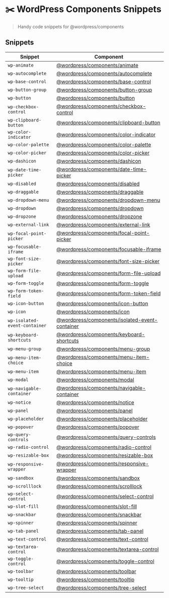 # ✂️ WordPress Components Snippets

> Handy code snippets for @wordpress/components


## Snippets

| Snippet | Component |
| --- | --- |
| `wp-animate` | [@wordpress/components/animate](https://github.com/WordPress/gutenberg/tree/master/packages/components/src/animate) |
| `wp-autocomplete` | [@wordpress/components/autocomplete](https://github.com/WordPress/gutenberg/tree/master/packages/components/src/autocomplete) |
| `wp-base-control` | [@wordpress/components/base-control](https://github.com/WordPress/gutenberg/tree/master/packages/components/src/base-control) |
| `wp-button-group` | [@wordpress/components/button-group](https://github.com/WordPress/gutenberg/tree/master/packages/components/src/button-group) |
| `wp-button` | [@wordpress/components/button](https://github.com/WordPress/gutenberg/tree/master/packages/components/src/button) |
| `wp-checkbox-control` | [@wordpress/components/checkbox-control](https://github.com/WordPress/gutenberg/tree/master/packages/components/src/checkbox-control) |
| `wp-clipboard-button` | [@wordpress/components/clipboard-button](https://github.com/WordPress/gutenberg/tree/master/packages/components/src/clipboard-button) |
| `wp-color-indicator` | [@wordpress/components/color-indicator](https://github.com/WordPress/gutenberg/tree/master/packages/components/src/color-indicator) |
| `wp-color-palette` | [@wordpress/components/color-palette](https://github.com/WordPress/gutenberg/tree/master/packages/components/src/color-palette) |
| `wp-color-picker` | [@wordpress/components/color-picker](https://github.com/WordPress/gutenberg/tree/master/packages/components/src/color-picker) |
| `wp-dashicon` | [@wordpress/components/dashicon](https://github.com/WordPress/gutenberg/tree/master/packages/components/src/dashicon) |
| `wp-date-time-picker` | [@wordpress/components/date-time-picker](https://github.com/WordPress/gutenberg/tree/master/packages/components/src/date-time-picker) |
| `wp-disabled` | [@wordpress/components/disabled](https://github.com/WordPress/gutenberg/tree/master/packages/components/src/disabled) |
| `wp-draggable` | [@wordpress/components/draggable](https://github.com/WordPress/gutenberg/tree/master/packages/components/src/draggable) |
| `wp-dropdown-menu` | [@wordpress/components/dropdown-menu](https://github.com/WordPress/gutenberg/tree/master/packages/components/src/dropdown-menu) |
| `wp-dropdown` | [@wordpress/components/dropdown](https://github.com/WordPress/gutenberg/tree/master/packages/components/src/dropdown) |
| `wp-dropzone` | [@wordpress/components/dropzone](https://github.com/WordPress/gutenberg/tree/master/packages/components/src/dropzone) |
| `wp-external-link` | [@wordpress/components/external-link](https://github.com/WordPress/gutenberg/tree/master/packages/components/src/external-link) |
| `wp-focal-point-picker` | [@wordpress/components/focal-point-picker](https://github.com/WordPress/gutenberg/tree/master/packages/components/src/focal-point-picker) |
| `wp-focusable-iframe` | [@wordpress/components/focusable-iframe](https://github.com/WordPress/gutenberg/tree/master/packages/components/src/focusable-iframe) |
| `wp-font-size-picker` | [@wordpress/components/font-size-picker](https://github.com/WordPress/gutenberg/tree/master/packages/components/src/font-size-picker) |
| `wp-form-file-upload` | [@wordpress/components/form-file-upload](https://github.com/WordPress/gutenberg/tree/master/packages/components/src/form-file-upload) |
| `wp-form-toggle` | [@wordpress/components/form-toggle](https://github.com/WordPress/gutenberg/tree/master/packages/components/src/form-toggle) |
| `wp-form-token-field` | [@wordpress/components/form-token-field](https://github.com/WordPress/gutenberg/tree/master/packages/components/src/form-token-field) |
| `wp-icon-button` | [@wordpress/components/icon-button](https://github.com/WordPress/gutenberg/tree/master/packages/components/src/icon-button) |
| `wp-icon` | [@wordpress/components/icon](https://github.com/WordPress/gutenberg/tree/master/packages/components/src/icon) |
| `wp-isolated-event-container` | [@wordpress/components/isolated-event-container](https://github.com/WordPress/gutenberg/tree/master/packages/components/src/isolated-event-container) |
| `wp-keyboard-shortcuts` | [@wordpress/components/keyboard-shortcuts](https://github.com/WordPress/gutenberg/tree/master/packages/components/src/keyboard-shortcuts) |
| `wp-menu-group` | [@wordpress/components/menu-group](https://github.com/WordPress/gutenberg/tree/master/packages/components/src/menu-group) |
| `wp-menu-item-choice` | [@wordpress/components/menu-item-choice](https://github.com/WordPress/gutenberg/tree/master/packages/components/src/menu-item-choice) |
| `wp-menu-item` | [@wordpress/components/menu-item](https://github.com/WordPress/gutenberg/tree/master/packages/components/src/menu-item) |
| `wp-modal` | [@wordpress/components/modal](https://github.com/WordPress/gutenberg/tree/master/packages/components/src/modal) |
| `wp-navigable-container` | [@wordpress/components/navigable-container](https://github.com/WordPress/gutenberg/tree/master/packages/components/src/navigable-container) |
| `wp-notice` | [@wordpress/components/notice](https://github.com/WordPress/gutenberg/tree/master/packages/components/src/notice) |
| `wp-panel` | [@wordpress/components/panel](https://github.com/WordPress/gutenberg/tree/master/packages/components/src/panel) |
| `wp-placeholder` | [@wordpress/components/placeholder](https://github.com/WordPress/gutenberg/tree/master/packages/components/src/placeholder) |
| `wp-popover` | [@wordpress/components/popover](https://github.com/WordPress/gutenberg/tree/master/packages/components/src/popover) |
| `wp-query-controls` | [@wordpress/components/query-controls](https://github.com/WordPress/gutenberg/tree/master/packages/components/src/query-controls) |
| `wp-radio-control` | [@wordpress/components/radio-control](https://github.com/WordPress/gutenberg/tree/master/packages/components/src/radio-control) |
| `wp-resizable-box` | [@wordpress/components/resizable-box](https://github.com/WordPress/gutenberg/tree/master/packages/components/src/resizable-box) |
| `wp-responsive-wrapper` | [@wordpress/components/responsive-wrapper](https://github.com/WordPress/gutenberg/tree/master/packages/components/src/responsive-wrapper) |
| `wp-sandbox` | [@wordpress/components/sandbox](https://github.com/WordPress/gutenberg/tree/master/packages/components/src/sandbox) |
| `wp-scrolllock` | [@wordpress/components/scrolllock](https://github.com/WordPress/gutenberg/tree/master/packages/components/src/scrolllock) |
| `wp-select-control` | [@wordpress/components/select-control](https://github.com/WordPress/gutenberg/tree/master/packages/components/src/select-control) |
| `wp-slot-fill` | [@wordpress/components/slot-fill](https://github.com/WordPress/gutenberg/tree/master/packages/components/src/slot-fill) |
| `wp-snackbar` | [@wordpress/components/snackbar](https://github.com/WordPress/gutenberg/tree/master/packages/components/src/snackbar) |
| `wp-spinner` | [@wordpress/components/spinner](https://github.com/WordPress/gutenberg/tree/master/packages/components/src/spinner) |
| `wp-tab-panel` | [@wordpress/components/tab-panel](https://github.com/WordPress/gutenberg/tree/master/packages/components/src/tab-panel) |
| `wp-text-control` | [@wordpress/components/text-control](https://github.com/WordPress/gutenberg/tree/master/packages/components/src/text-control) |
| `wp-textarea-control` | [@wordpress/components/textarea-control](https://github.com/WordPress/gutenberg/tree/master/packages/components/src/textarea-control) |
| `wp-toggle-control` | [@wordpress/components/toggle-control](https://github.com/WordPress/gutenberg/tree/master/packages/components/src/toggle-control) |
| `wp-toolbar` | [@wordpress/components/toolbar](https://github.com/WordPress/gutenberg/tree/master/packages/components/src/toolbar) |
| `wp-tooltip` | [@wordpress/components/tooltip](https://github.com/WordPress/gutenberg/tree/master/packages/components/src/tooltip) |
| `wp-tree-select` | [@wordpress/components/tree-select](https://github.com/WordPress/gutenberg/tree/master/packages/components/src/tree-select) |

	